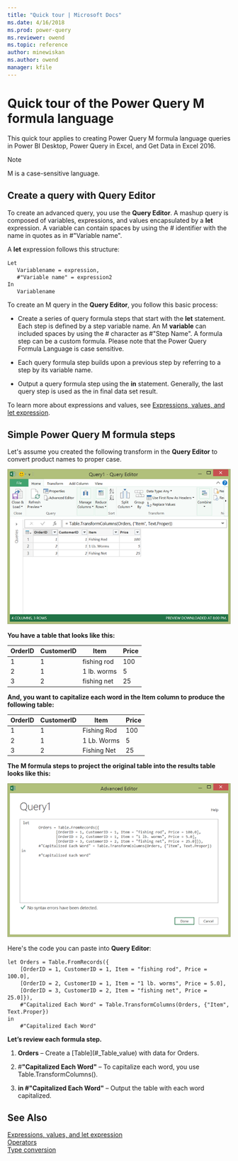 ```yaml
---
title: "Quick tour | Microsoft Docs"
ms.date: 4/16/2018
ms.prod: power-query
ms.reviewer: owend
ms.topic: reference
author: minewiskan
ms.author: owend
manager: kfile
---
```

# Quick tour of the Power Query M formula language
This quick tour applies to creating Power Query M formula language queries in Power BI Desktop, Power Query in Excel, and Get Data in Excel 2016.  
  
> [!NOTE]  
> M is a case-sensitive language.  
  
## Create a query with Query Editor  
To create an advanced query, you use the **Query Editor**. A mashup query is composed of variables, expressions, and values encapsulated by a **let** expression. A variable can contain spaces by using the # identifier with the name in quotes as in #"Variable name".  
  
A **let** expression follows this structure:  
  
```powerquery-m
Let  
   Variablename = expression,  
   #"Variable name" = expression2  
In   
   Variablename  
```  
To create an M query in the **Query Editor**, you follow this basic process:  
  
-   Create a series of query formula steps that start with the **let** statement. Each step is defined by a step variable name. An M **variable** can included spaces by using the # character as #"Step Name". A formula step can be a custom formula. Please note that the Power Query Formula Language is case sensitive.  
  
-   Each query formula step builds upon a previous step by referring to a step by its variable name.  
  
-   Output a query formula step using the **in** statement. Generally, the last query step is used as the in final data set result.  
  
  
To learn more about expressions and values, see [Expressions, values, and let expression](expressions-values-and-let-expression.md).  
  
## Simple Power Query M formula steps  
Let's assume you created the following transform in the **Query Editor** to convert product names to proper case.  
  
![Intro to M Step 1](media/mstep1.png "Intro to M Step 1")  
  
**You have a table that looks like this:**  
  
|OrderID|CustomerID|Item|Price|  
|-----------|--------------|--------|---------|  
|1|1|fishing rod|100|  
|2|1|1 lb. worms|5|  
|3|2|fishing net|25|  
  
**And, you want to capitalize each word in the Item column to produce the following table:**  
  
|OrderID|CustomerID|Item|Price|  
|-----------|--------------|--------|---------|  
|1|1|Fishing Rod|100|  
|2|1|1 Lb. Worms|5|  
|3|2|Fishing Net|25|  
  
**The M formula steps to project the original table into the results table looks like this:**  
  
![Advanced Editor](media/madvancededitor.png "Advanced Editor")  
  
Here's the code you can paste into **Query Editor**:  
  
```powerquery-m
let Orders = Table.FromRecords({  
    [OrderID = 1, CustomerID = 1, Item = "fishing rod", Price = 100.0],  
    [OrderID = 2, CustomerID = 1, Item = "1 lb. worms", Price = 5.0],  
    [OrderID = 3, CustomerID = 2, Item = "fishing net", Price = 25.0]}),  
    #"Capitalized Each Word" = Table.TransformColumns(Orders, {"Item", Text.Proper})  
in  
    #"Capitalized Each Word"  
```  
**Let’s review each formula step.**  
  
1.  **Orders** – Create a \[Table](#_Table_value) with data for Orders.  
  
2.  \#**"Capitalized Each Word"** – To capitalize each word, you use Table.TransformColumns().  
  
3.  **in #"Capitalized Each Word"** – Output the table with each word capitalized.  
  
## See Also  
[Expressions, values, and let expression](expressions-values-and-let-expression.md)  
[Operators](operators.md)  
[Type conversion](type-conversion.md)  
  
